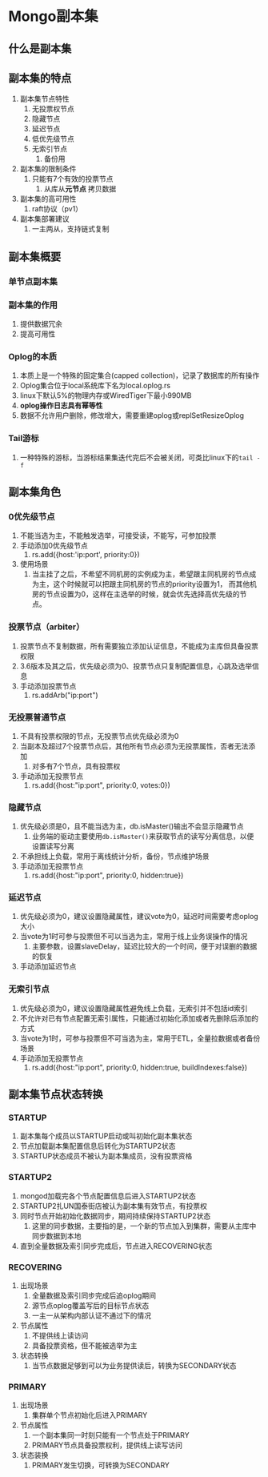 # Mongo副本集

## 什么是副本集

## 副本集的特点

1. 副本集节点特性
   1. 无投票权节点
   2. 隐藏节点
   3. 延迟节点
   4. 低优先级节点
   5. 无索引节点
      1. 备份用
2. 副本集的限制条件
   1. 只能有7个有效的投票节点
      1. 从库从**元节点** 拷贝数据
3. 副本集的高可用性
   1. raft协议（pv1）
4. 副本集部署建议
   1. 一主两从，支持链式复制

## 副本集概要

### 单节点副本集

### 副本集的作用

1. 提供数据冗余
2. 提高可用性

### Oplog的本质

1. 本质上是一个特殊的固定集合(capped collection)，记录了数据库的所有操作
2. Oplog集合位于local系统库下名为local.oplog.rs
3. linux下默认5%的物理内存或WiredTiger下最小990MB
4. **oplog操作日志具有幂等性**
5. 数据不允许用户删除，修改增大，需要重建oplog或replSetResizeOplog

### Tail游标

1. 一种特殊的游标，当游标结果集迭代完后不会被关闭，可类比linux下的`tail -f`

## 副本集角色

### 0优先级节点

1. 不能当选为主，不能触发选举，可接受读，不能写，可参加投票
2. 手动添加0优先级节点
   1. rs.add({host:'ip:port', priority:0})
3. 使用场景
   1. 当主挂了之后，不希望不同机房的实例成为主，希望跟主同机房的节点成为主，这个时候就可以把跟主同机房的节点的priority设置为1， 而其他机房的节点设置为0，这样在主选举的时候，就会优先选择高优先级的节点。

### 投票节点（arbiter）

1. 投票节点不复制数据，所有需要独立添加认证信息，不能成为主库但具备投票权限
2. 3.6版本及其之后，优先级必须为0、投票节点只复制配置信息，心跳及选举信息
3. 手动添加投票节点
   1. rs.addArb("ip:port")

### 无投票普通节点

1. 不具有投票权限的节点，无投票节点优先级必须为0
2. 当副本及超过7个投票节点后，其他所有节点必须为无投票属性，否者无法添加
   1. 对多有7个节点，具有投票权
3. 手动添加无投票节点
   1. rs.add({host:"ip:port", priority:0, votes:0})

### 隐藏节点

1. 优先级必须是0，且不能当选为主，db.isMaster()输出不会显示隐藏节点
   1. 业务端的驱动主要使用`db.isMaster()`来获取节点的读写分离信息，以便设置读写分离
2. 不承担线上负载，常用于离线统计分析，备份，节点维护场景
3. 手动添加无投票节点
   1. rs.add({host:"ip:port", priority:0, hidden:true})

### 延迟节点

1. 优先级必须为0，建议设置隐藏属性，建议vote为0，延迟时间需要考虑oplog大小
2. 当vote为1时可参与投票但不可以当选为主，常用于线上业务误操作的情况
   1. 主要参数，设置slaveDelay，延迟比较大的一个时间，便于对误删的数据的恢复
3. 手动添加延迟节点

### 无索引节点

1. 优先级必须为0，建议设置隐藏属性避免线上负载，无索引并不包括id索引
2. 不允许对已有节点配置无索引属性，只能通过初始化添加或者先删除后添加的方式
3. 当vote为1时，可参与投票但不可当选为主，常用于ETL，全量拉数据或者备份场景
4. 手动添加无投票节点
   1. rs.add({host:"ip:port", priority:0, hidden:true, buildIndexes:false})

## 副本集节点状态转换

### STARTUP

1. 副本集每个成员以STARTUP启动或叫初始化副本集状态
2. 节点加载副本集配置信息后转化为STARTUP2状态
3. STARTUP状态成员不被认为副本集成员，没有投票资格

### STARTUP2

1. mongod加载完各个节点配置信息后进入STARTUP2状态
2. STARTUP2扎UN国泰街店被认为副本集有效节点，有投票权
3. 同时节点开始初始化数据同步，期间持续保持STARTUP2状态
   1. 这里的同步数据，主要指的是，一个新的节点加入到集群，需要从主库中同步数据到本地
4. 直到全量数据及索引同步完成后，节点进入RECOVERING状态

### RECOVERING

1. 出现场景
   1. 全量数据及索引同步完成后追oplog期间
   2. 源节点oplog覆盖写后的目标节点状态
   3. 一主一从架构内部认证不通过下的情况
2. 节点属性
   1. 不提供线上读访问
   2. 具备投票资格，但不能被选举为主
3. 状态转换
   1. 当节点数据足够到可以为业务提供读后，转换为SECONDARY状态

### PRIMARY

1. 出现场景
   1. 集群单个节点初始化后进入PRIMARY
2. 节点属性
   1. 一个副本集同一时刻只能有一个节点处于PRIMARY
   2. PRIMARY节点具备投票权利，提供线上读写访问
3. 状态装换
   1. PRIMARY发生切换，可转换为SECONDARY